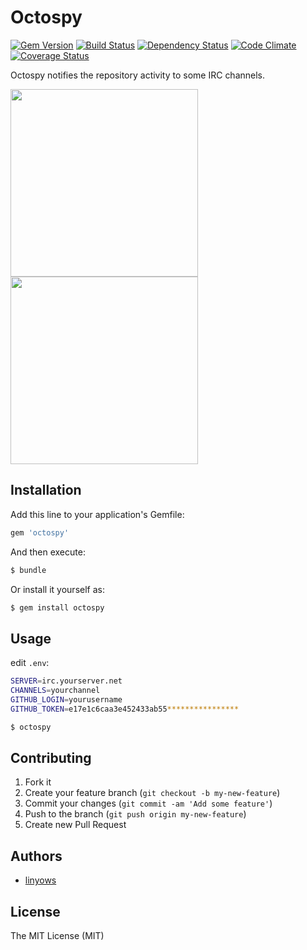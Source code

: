 Octospy
=======

[![Gem Version](https://badge.fury.io/rb/octospy.png)][gem]
[![Build Status](https://secure.travis-ci.org/linyows/octospy.png?branch=master)][travis]
[![Dependency Status](https://gemnasium.com/linyows/octospy.png?travis)][gemnasium]
[![Code Climate](https://codeclimate.com/github/linyows/octospy.png)][codeclimate]
[![Coverage Status](https://coveralls.io/repos/linyows/octospy/badge.png?branch=master)][coveralls]

[gem]: https://rubygems.org/gems/octospy
[travis]: http://travis-ci.org/linyows/octospy
[gemnasium]: https://gemnasium.com/linyows/octospy
[codeclimate]: https://codeclimate.com/github/linyows/octospy
[coveralls]: https://coveralls.io/r/linyows/octospy

Octospy notifies the repository activity to some IRC channels.

<img src="http://octodex.github.com/images/daftpunktocat-thomas.gif" width="300">
<img src="http://octodex.github.com/images/daftpunktocat-guy.gif" width="300">

Installation
------------

Add this line to your application's Gemfile:

```ruby
gem 'octospy'
```

And then execute:

```sh
$ bundle
```

Or install it yourself as:

```sh
$ gem install octospy
```

Usage
-----

edit `.env`:

```sh
SERVER=irc.yourserver.net
CHANNELS=yourchannel
GITHUB_LOGIN=yourusername
GITHUB_TOKEN=e17e1c6caa3e452433ab55****************
```

```sh
$ octospy
```

Contributing
------------

1. Fork it
2. Create your feature branch (`git checkout -b my-new-feature`)
3. Commit your changes (`git commit -am 'Add some feature'`)
4. Push to the branch (`git push origin my-new-feature`)
5. Create new Pull Request

Authors
-------

- [linyows](https://github.com/linyows)

License
-------

The MIT License (MIT)
